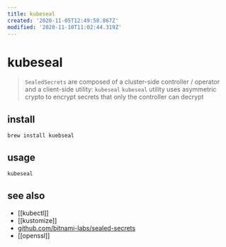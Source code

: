 ```yaml
---
title: kubeseal
created: '2020-11-05T12:49:58.867Z'
modified: '2020-11-10T11:02:44.319Z'
---
```


# kubeseal

> `SealedSecrets` are composed of  a cluster-side controller / operator and a client-side utility: `kubeseal`
> `kubeseal` utility uses asymmetric crypto to encrypt secrets that only the controller can decrypt


## install
`brew install kuebseal`

## usage
```sh
kubeseal
```
## see also
- [[kubectl]]
- [[kustomize]]
- [github.com/bitnami-labs/sealed-secrets](https://github.com/bitnami-labs/sealed-secrets)
- [[openssl]]
